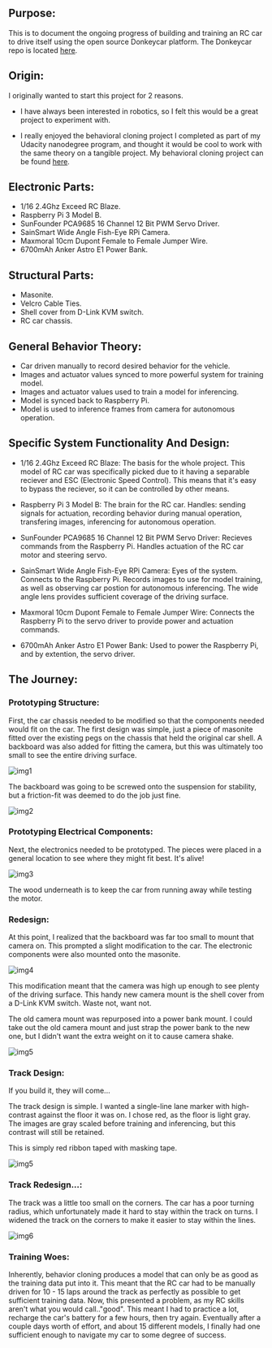 ## Purpose:

This is to document the ongoing progress of building and training an RC car to drive itself using the open source Donkeycar platform. The Donkeycar repo is located [here](https://github.com/wroscoe/donkey).

## Origin: 

I originally wanted to start this project for 2 reasons.
- I have always been interested in robotics, so I felt this would be a great project to experiment with.

- I really enjoyed the behavioral cloning project I completed as part of my Udacity nanodegree program, and thought it would
be cool to work with the same theory on a tangible project. My behavioral cloning project can be found [here](https://github.com/DavidG1011/Udacity-Behavioral-Cloning---P3).

## Electronic Parts:

- 1/16 2.4Ghz Exceed RC Blaze.
- Raspberry Pi 3 Model B.
- SunFounder PCA9685 16 Channel 12 Bit PWM Servo Driver.
- SainSmart Wide Angle Fish-Eye RPi Camera.
- Maxmoral 10cm Dupont Female to Female Jumper Wire.
- 6700mAh Anker Astro E1 Power Bank.

## Structural Parts:

- Masonite.
- Velcro Cable Ties.
- Shell cover from D-Link KVM switch.
- RC car chassis.

## General Behavior Theory:

- Car driven manually to record desired behavior for the vehicle.
- Images and actuator values synced to more powerful system for training model. 
- Images and actuator values used to train a model for inferencing.
- Model is synced back to Raspberry Pi.
- Model is used to inference frames from camera for autonomous operation. 


## Specific System Functionality And Design:

- 1/16 2.4Ghz Exceed RC Blaze: The basis for the whole project. This model of RC car was specifically picked due to it having a separable reciever and ESC (Electronic Speed Control).  This means that it's easy to bypass the reciever, so it can be controlled by other means. 

- Raspberry Pi 3 Model B: The brain for the RC car. Handles: sending signals for actuation, recording behavior during manual operation, transfering images, inferencing for autonomous operation.

- SunFounder PCA9685 16 Channel 12 Bit PWM Servo Driver: Recieves commands from the Raspberry Pi. Handles actuation of the RC car motor and steering servo.

- SainSmart Wide Angle Fish-Eye RPi Camera: Eyes of the system. Connects to the Raspberry Pi. Records images to use for model training, as well as observing car postion for autonomous inferencing. The wide angle lens provides sufficient coverage of the driving surface.  

- Maxmoral 10cm Dupont Female to Female Jumper Wire: Connects the Raspberry Pi to the servo driver to provide power and actuation commands. 

- 6700mAh Anker Astro E1 Power Bank: Used to power the Raspberry Pi, and by extention, the servo driver. 

## The Journey:

### Prototyping Structure:
First, the car chassis needed to be modified so that the components needed would fit on the car. The first design was simple, just a piece of masonite fitted over the existing pegs on the chassis that held the original car shell. A backboard was also added for fitting the camera, but this was ultimately too small to see the entire driving surface. 


![img1](Pictures/1.jpg)


The backboard was going to be screwed onto the suspension for stability, but a friction-fit was deemed to do the job just fine.


![img2](Pictures/2.jpg)


### Prototyping Electrical Components:
Next, the electronics needed to be prototyped. The pieces were placed in a general location to see where they might fit best. 
It's alive!


![img3](Pictures/4.jpg)


The wood underneath is to keep the car from running away while testing the motor. 

### Redesign:
At this point, I realized that the backboard was far too small to mount that camera on. This prompted a slight modification to the car. The electronic components were also mounted onto the masonite. 


![img4](Pictures/6.jpg)


This modification meant that the camera was high up enough to see plenty of the driving surface. This handy new camera mount is the shell cover from a D-Link KVM switch. Waste not, want not. 

The old camera mount was repurposed into a power bank mount. I could take out the old camera mount and just strap the power bank to the new one, but I didn't want the extra weight on it to cause camera shake. 


![img5](Pictures/7.jpg)


### Track Design:
If you build it, they will come...

The track design is simple. I wanted a single-line lane marker with high-contrast against the floor it was on. I chose red, as the floor is light gray. The images are gray scaled before training and inferencing, but this contrast will still be retained. 

This is simply red ribbon taped with masking tape.


![img5](Pictures/9.jpg)


### Track Redesign...:
The track was a little too small on the corners. The car has a poor turning radius, which unfortunately made it hard to stay within the track on turns. I widened the track on the corners to make it easier to stay within the lines. 


![img6](Pictures/11.jpg)


### Training Woes: 
Inherently, behavior cloning produces a model that can only be as good as the training data put into it. This meant that the RC car had to be manually driven for 10 - 15 laps around the track as perfectly as possible to get sufficient training data. Now, this presented a problem, as my RC skills aren't what you would call.."good". This meant I had to practice a lot, recharge the car's battery for a few hours, then try again. Eventually after a couple days worth of effort, and about 15 different models, I finally had one sufficient enough to navigate my car to some degree of success. 

















